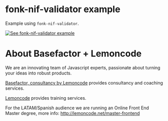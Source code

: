 # fonk-nif-validator example

Example using `fonk-nif-validator`.

[![See fonk-nif-validator example](https://codesandbox.io/static/img/play-codesandbox.svg)](https://codesandbox.io/s/github/lemoncode/fonk-nif-validator/tree/master/examples/ts)

# About Basefactor + Lemoncode

We are an innovating team of Javascript experts, passionate about turning your ideas into robust products.

[Basefactor, consultancy by Lemoncode](http://www.basefactor.com) provides consultancy and coaching services.

[Lemoncode](http://lemoncode.net/services/en/#en-home) provides training services.

For the LATAM/Spanish audience we are running an Online Front End Master degree, more info: http://lemoncode.net/master-frontend

